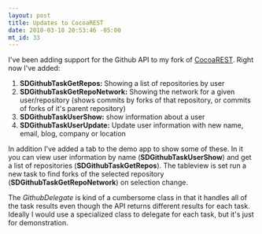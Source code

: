 ```yaml
--- 
layout: post
title: Updates to CocoaREST
date: 2010-03-18 20:53:46 -05:00
mt_id: 33
---
```

I've been adding support for the Github API to my fork of [CocoaREST][1].  Right now I've added: 

1. **SDGithubTaskGetRepos:** Showing a list of repositories by user
2. **SDGithubTaskGetRepoNetwork:** Showing the network for a given user/repository (shows commits by forks of that repository, or commits of forks of it's parent repository)
3. **SDGithubTaskUserShow:** show information about a user
4. **SDGithubTaskUserUpdate:** Update user information with new name, email, blog, company or location

In addition I've added a tab to the demo app to show some of these.  In it you can view user information by name (**SDGithubTaskUserShow**) and get a list of repositories (**SDGithubTaskGetRepos**).  The tableview is set run a new task to find forks of the selected repository (**SDGithubTaskGetRepoNetwork**) on selection change.  

The _GithubDelegate_ is kind of a cumbersome class in that it handles all of the task results even though the API returns different results for each task.  Ideally I would use a specialized class to delegate for each task, but it's just for demonstration. 

[1]: http://github.com/ctshryock/CocoaREST 
